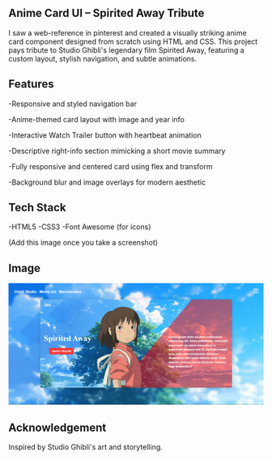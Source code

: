 ## Anime Card UI – Spirited Away Tribute
I saw a web-reference in pinterest and created a visually striking anime card component designed from scratch using HTML and CSS. This project pays tribute to Studio Ghibli's legendary film Spirited Away, featuring a custom layout, stylish navigation, and subtle animations.

## Features
-Responsive and styled navigation bar

-Anime-themed card layout with image and year info

-Interactive Watch Trailer button with heartbeat animation

-Descriptive right-info section mimicking a short movie summary

-Fully responsive and centered card using flex and transform

-Background blur and image overlays for modern aesthetic

## Tech Stack
-HTML5
-CSS3
-Font Awesome (for icons)


(Add this image once you take a screenshot)

## Image

![Image Alt](https://github.com/rkxxtp/JS-MINI-PROJECTS/blob/f9ead2ec1eabe3b76b45ed2d69051691615cd40c/7_anime_card/assets/image.png)



## Acknowledgement
Inspired by Studio Ghibli's art and storytelling.
